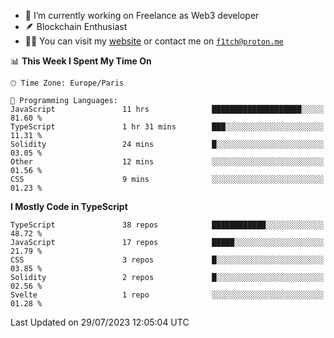 - 🔭 I’m currently working on Freelance as Web3 developer
- 🪶 Blockchain Enthusiast
- 👨‍💻 You can visit my [website](https://f1tch.xyz) or contact me on [`f1tch@proton.me`](mailto:f1tch@proton.me)

<!--START_SECTION:waka-->
📊 **This Week I Spent My Time On** 

```text
🕑︎ Time Zone: Europe/Paris

💬 Programming Languages: 
JavaScript               11 hrs              ████████████████████░░░░░   81.60 % 
TypeScript               1 hr 31 mins        ███░░░░░░░░░░░░░░░░░░░░░░   11.31 % 
Solidity                 24 mins             █░░░░░░░░░░░░░░░░░░░░░░░░   03.05 % 
Other                    12 mins             ░░░░░░░░░░░░░░░░░░░░░░░░░   01.56 % 
CSS                      9 mins              ░░░░░░░░░░░░░░░░░░░░░░░░░   01.23 % 
```

**I Mostly Code in TypeScript** 

```text
TypeScript               38 repos            ████████████░░░░░░░░░░░░░   48.72 % 
JavaScript               17 repos            █████░░░░░░░░░░░░░░░░░░░░   21.79 % 
CSS                      3 repos             █░░░░░░░░░░░░░░░░░░░░░░░░   03.85 % 
Solidity                 2 repos             █░░░░░░░░░░░░░░░░░░░░░░░░   02.56 % 
Svelte                   1 repo              ░░░░░░░░░░░░░░░░░░░░░░░░░   01.28 % 
```




 Last Updated on 29/07/2023 12:05:04 UTC
<!--END_SECTION:waka-->
